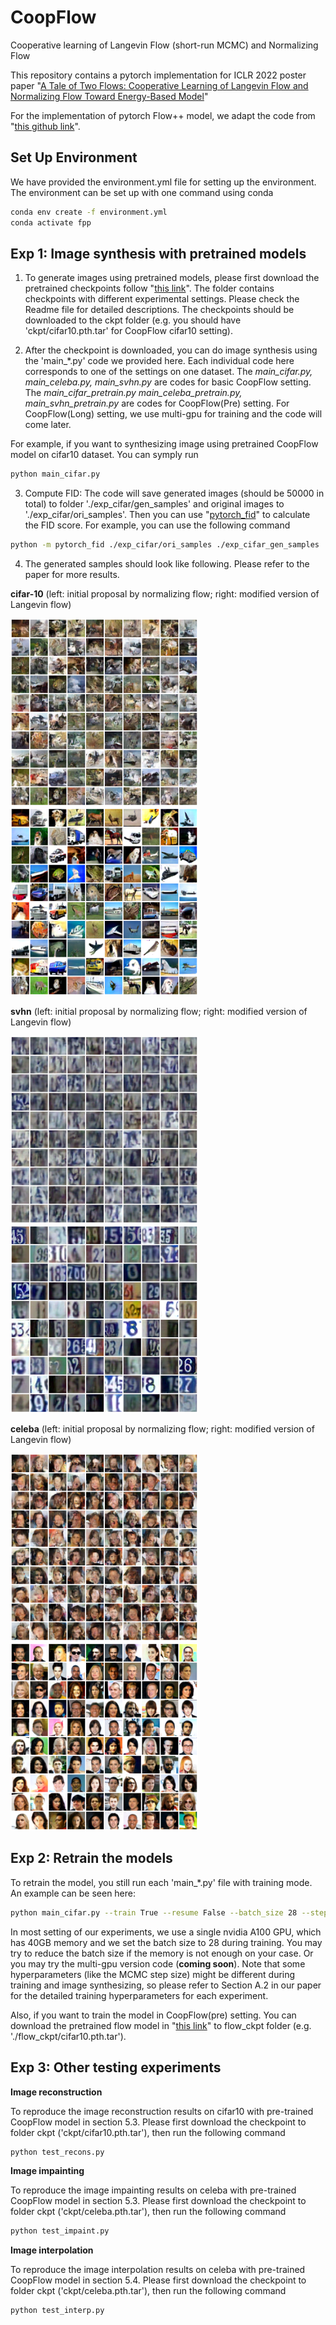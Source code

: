 # CoopFlow
Cooperative learning of Langevin Flow (short-run MCMC) and Normalizing Flow

This repository contains a pytorch implementation for ICLR 2022 poster paper "[A Tale of Two Flows: Cooperative Learning of Langevin Flow and Normalizing Flow Toward Energy-Based Model](https://openreview.net/forum?id=31d5RLCUuXC&referrer=%5BAuthor%20Console%5D(%2Fgroup%3Fid%3DICLR.cc%2F2022%2FConference%2FAuthors%23your-submissions))"

For the implementation of pytorch Flow++ model, we adapt the code from "[this github link](https://github.com/chrischute/flowplusplus)".

## Set Up Environment
We have provided the environment.yml file for setting up the environment. The environment can be set up with one command using conda

```bash
conda env create -f environment.yml
conda activate fpp
```

## Exp 1: Image synthesis with pretrained models
1. To generate images using pretrained models, please first download the pretrained checkpoints follow "[this link](https://drive.google.com/drive/folders/1NY5NA7wIguuGEnH4jo-vQ4f4fxFyC-58?usp=sharing)". The folder contains checkpoints with different experimental settings. Please check the Readme file for detailed descriptions. The checkpoints should be downloaded to the ckpt folder (e.g. you should have 'ckpt/cifar10.pth.tar' for CoopFlow cifar10 setting).

2. After the checkpoint is downloaded, you can do image synthesis using the 'main_\*.py' code we provided here. Each individual code here corresponds to one of the settings on one dataset. The *main_cifar.py, main_celeba.py, main_svhn.py* are codes for basic CoopFlow setting. The *main_cifar_pretrain.py main_celeba_pretrain.py, main_svhn_pretrain.py* are codes for CoopFlow(Pre) setting. For CoopFlow(Long) setting, we use multi-gpu for training and the code will come later.  

For example, if you want to synthesizing image using pretrained CoopFlow model on cifar10 dataset. You can symply run
```bash
python main_cifar.py
```

3. Compute FID: The code will save generated images (should be 50000 in total) to folder './exp_cifar/gen_samples' and original images to './exp_cifar/ori_samples'. Then you can use "[pytorch_fid](https://github.com/mseitzer/pytorch-fid)" to calculate the FID score. For example, you can use the following command
```bash
python -m pytorch_fid ./exp_cifar/ori_samples ./exp_cifar_gen_samples
```

4. The generated samples should look like following. Please refer to the paper for more results.

**cifar-10** (left: initial proposal by normalizing flow; right: modified version of Langevin flow) 

<img src="/images/cifar_flow.png" width="300"/> <img src="/images/Cifar10.png" width="300"/> 

**svhn** (left: initial proposal by normalizing flow; right: modified version of Langevin flow) 

<img src="/images/SVHN_flow35.png" width="300"/> <img src="/images/SVHN.png" width="300"/>

**celeba** (left: initial proposal by normalizing flow; right: modified version of Langevin flow) 

<img src="/images/Celeba_flow44.png" width="300"/> <img src="/images/Celeba32.png" width="300"/>


## Exp 2: Retrain the models
To retrain the model, you still run each 'main_\*.py' file with training mode. An example can be seen here:
```bash
python main_cifar.py --train True --resume False --batch_size 28 --step_size 0.03
```
In most setting of our experiments, we use a single nvidia A100 GPU, which has 40GB memory and we set the batch size to 28 during training. You may try to reduce the batch size if the memory is not enough on your case. Or you may try the multi-gpu version code (**coming soon**).
Note that some hyperparameters (like the MCMC step size) might be different during training and image synthesizing, so please refer to Section A.2 in our paper for the detailed training hyperparameters for each experiment.

Also, if you want to train the model in CoopFlow(pre) setting. You can download the pretrained flow model in "[this link](https://drive.google.com/drive/folders/1NY5NA7wIguuGEnH4jo-vQ4f4fxFyC-58?usp=sharing)" to flow_ckpt folder (e.g. './flow_ckpt/cifar10.pth.tar').

## Exp 3: Other testing experiments
**Image reconstruction**

To reproduce the image reconstruction results on cifar10 with pre-trained CoopFlow model in section 5.3. Please first download the checkpoint to folder ckpt ('ckpt/cifar10.pth.tar'), then run the following command
```bash
python test_recons.py
```

**Image impainting**

To reproduce the image impainting results on celeba with pre-trained CoopFlow model in section 5.3. Please first download the checkpoint to folder ckpt ('ckpt/celeba.pth.tar'), then run the following command
```bash
python test_impaint.py
```

**Image interpolation**

To reproduce the image interpolation results on celeba with pre-trained CoopFlow model in section 5.4. Please first download the checkpoint to folder ckpt ('ckpt/celeba.pth.tar'), then run the following command
```bash
python test_interp.py
```

